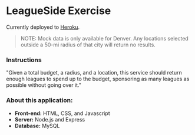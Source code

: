 # LeagueSide Exercise

Currently deployed to [Heroku](https://warm-garden-31758.herokuapp.com/).

> NOTE: Mock data is only available for Denver. Any locations selected outside a 50-mi radius of that city will return no results.

### Instructions
"Given a total budget, a radius, and a location, this service should return enough leagues to spend up to the budget, sponsoring as many leagues as possible without going over it."

### About this application:
- **Front-end:** HTML, CSS, and Javascript
- **Server:** Node.js and Express
- **Database:** MySQL

